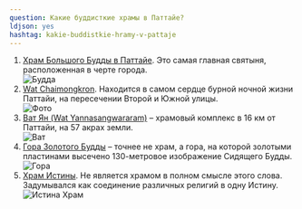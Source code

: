 ```yaml
---
question: Какие буддисткие храмы в Паттайе?
ldjson: yes
hashtag: kakie-buddistkie-hramy-v-pattaje
---
```



1. [Храм Большого Будды в Паттайе](https://goo.gl/maps/hBE2WX8ULhiKLpfr5). Это самая главная святыня, расположенная в черте города.  
![Будда](https://pattayafaq.ru/assets/bigbudda.jpg)
2. [Wat Chaimongkron](https://goo.gl/maps/68RGSh5LSCEx77T3A). Находится в самом сердце бурной ночной жизни Паттайи, на пересечении Второй и Южной улицы.  
![Фото](https://pattayafaq.ru/assets/wat.jpg)
3. [Ват Ян (Wat Yannasangwararam)](https://goo.gl/maps/s978Qc5TSdcy2JgP9) – храмовый комплекс в 16 км от Паттайи, на 57 акрах земли.  
![Ват](https://pattayafaq.ru/assets/watt.jpg)
4. [Гора Золотого Будды](https://goo.gl/maps/k2nUdNhLat1hLb9D9) – точнее не храм, а гора, на которой золотыми пластинами высечено 130-метровое изображение Сидящего Будды.  
![Гора](https://pattayafaq.ru/assets/gora.png)
5. [Храм Истины](https://goo.gl/maps/Z5mk4tG5zjEWhjyBA). Не является храмом в полном смысле этого слова. Задумывался как соединение различных религий в одну Истину.  
![Истина Храм](https://pattayafaq.ru/assets/hram.jpg)
